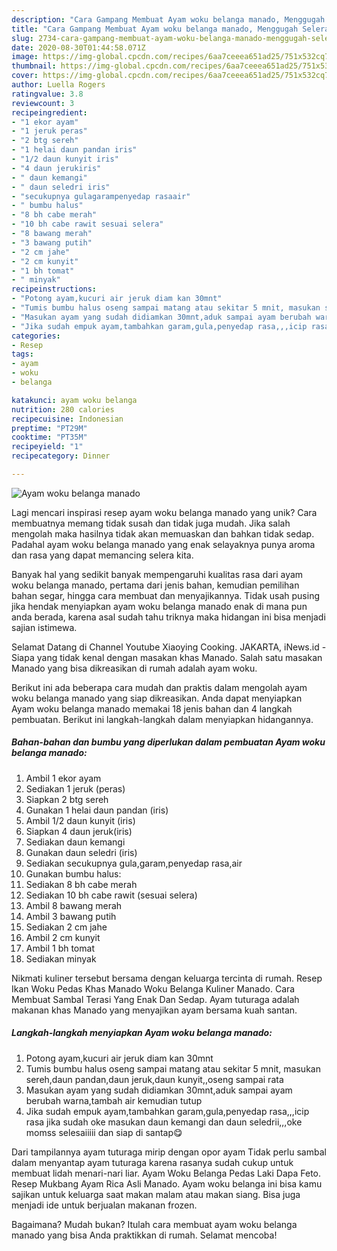 ```yaml
---
description: "Cara Gampang Membuat Ayam woku belanga manado, Menggugah Selera"
title: "Cara Gampang Membuat Ayam woku belanga manado, Menggugah Selera"
slug: 2734-cara-gampang-membuat-ayam-woku-belanga-manado-menggugah-selera
date: 2020-08-30T01:44:58.071Z
image: https://img-global.cpcdn.com/recipes/6aa7ceeea651ad25/751x532cq70/ayam-woku-belanga-manado-foto-resep-utama.jpg
thumbnail: https://img-global.cpcdn.com/recipes/6aa7ceeea651ad25/751x532cq70/ayam-woku-belanga-manado-foto-resep-utama.jpg
cover: https://img-global.cpcdn.com/recipes/6aa7ceeea651ad25/751x532cq70/ayam-woku-belanga-manado-foto-resep-utama.jpg
author: Luella Rogers
ratingvalue: 3.8
reviewcount: 3
recipeingredient:
- "1 ekor ayam"
- "1 jeruk peras"
- "2 btg sereh"
- "1 helai daun pandan iris"
- "1/2 daun kunyit iris"
- "4 daun jerukiris"
- " daun kemangi"
- " daun seledri iris"
- "secukupnya gulagarampenyedap rasaair"
- " bumbu halus"
- "8 bh cabe merah"
- "10 bh cabe rawit sesuai selera"
- "8 bawang merah"
- "3 bawang putih"
- "2 cm jahe"
- "2 cm kunyit"
- "1 bh tomat"
- " minyak"
recipeinstructions:
- "Potong ayam,kucuri air jeruk diam kan 30mnt"
- "Tumis bumbu halus oseng sampai matang atau sekitar 5 mnit, masukan sereh,daun pandan,daun jeruk,daun kunyit,,oseng sampai rata"
- "Masukan ayam yang sudah didiamkan 30mnt,aduk sampai ayam berubah warna,tambah air kemudian tutup"
- "Jika sudah empuk ayam,tambahkan garam,gula,penyedap rasa,,,icip rasa jika sudah oke masukan daun kemangi dan daun seledrii,,,oke momss selesaiiiii dan siap di santap😋"
categories:
- Resep
tags:
- ayam
- woku
- belanga

katakunci: ayam woku belanga 
nutrition: 280 calories
recipecuisine: Indonesian
preptime: "PT29M"
cooktime: "PT35M"
recipeyield: "1"
recipecategory: Dinner

---
```



![Ayam woku belanga manado](https://img-global.cpcdn.com/recipes/6aa7ceeea651ad25/751x532cq70/ayam-woku-belanga-manado-foto-resep-utama.jpg)

Lagi mencari inspirasi resep ayam woku belanga manado yang unik? Cara membuatnya memang tidak susah dan tidak juga mudah. Jika salah mengolah maka hasilnya tidak akan memuaskan dan bahkan tidak sedap. Padahal ayam woku belanga manado yang enak selayaknya punya aroma dan rasa yang dapat memancing selera kita.

Banyak hal yang sedikit banyak mempengaruhi kualitas rasa dari ayam woku belanga manado, pertama dari jenis bahan, kemudian pemilihan bahan segar, hingga cara membuat dan menyajikannya. Tidak usah pusing jika hendak menyiapkan ayam woku belanga manado enak di mana pun anda berada, karena asal sudah tahu triknya maka hidangan ini bisa menjadi sajian istimewa.

Selamat Datang di Channel Youtube Xiaoying Cooking. JAKARTA, iNews.id - Siapa yang tidak kenal dengan masakan khas Manado. Salah satu masakan Manado yang bisa dikreasikan di rumah adalah ayam woku.


Berikut ini ada beberapa cara mudah dan praktis dalam mengolah ayam woku belanga manado yang siap dikreasikan. Anda dapat menyiapkan Ayam woku belanga manado memakai 18 jenis bahan dan 4 langkah pembuatan. Berikut ini langkah-langkah dalam menyiapkan hidangannya.

<!--inarticleads1-->

##### Bahan-bahan dan bumbu yang diperlukan dalam pembuatan Ayam woku belanga manado:

1. Ambil 1 ekor ayam
1. Sediakan 1 jeruk (peras)
1. Siapkan 2 btg sereh
1. Gunakan 1 helai daun pandan (iris)
1. Ambil 1/2 daun kunyit (iris)
1. Siapkan 4 daun jeruk(iris)
1. Sediakan  daun kemangi
1. Gunakan  daun seledri (iris)
1. Sediakan secukupnya gula,garam,penyedap rasa,air
1. Gunakan  bumbu halus:
1. Sediakan 8 bh cabe merah
1. Sediakan 10 bh cabe rawit (sesuai selera)
1. Ambil 8 bawang merah
1. Ambil 3 bawang putih
1. Sediakan 2 cm jahe
1. Ambil 2 cm kunyit
1. Ambil 1 bh tomat
1. Sediakan  minyak


Nikmati kuliner tersebut bersama dengan keluarga tercinta di rumah. Resep Ikan Woku Pedas Khas Manado Woku Belanga Kuliner Manado. Cara Membuat Sambal Terasi Yang Enak Dan Sedap. Ayam tuturaga adalah makanan khas Manado yang menyajikan ayam bersama kuah santan. 

<!--inarticleads2-->

##### Langkah-langkah menyiapkan Ayam woku belanga manado:

1. Potong ayam,kucuri air jeruk diam kan 30mnt
1. Tumis bumbu halus oseng sampai matang atau sekitar 5 mnit, masukan sereh,daun pandan,daun jeruk,daun kunyit,,oseng sampai rata
1. Masukan ayam yang sudah didiamkan 30mnt,aduk sampai ayam berubah warna,tambah air kemudian tutup
1. Jika sudah empuk ayam,tambahkan garam,gula,penyedap rasa,,,icip rasa jika sudah oke masukan daun kemangi dan daun seledrii,,,oke momss selesaiiiii dan siap di santap😋


Dari tampilannya ayam tuturaga mirip dengan opor ayam Tidak perlu sambal dalam menyantap ayam tuturaga karena rasanya sudah cukup untuk membuat lidah menari-nari liar. Ayam Woku Belanga Pedas Laki Dapa Feto. Resep Mukbang Ayam Rica Asli Manado. Ayam woku belanga ini bisa kamu sajikan untuk keluarga saat makan malam atau makan siang. Bisa juga menjadi ide untuk berjualan makanan frozen. 

Bagaimana? Mudah bukan? Itulah cara membuat ayam woku belanga manado yang bisa Anda praktikkan di rumah. Selamat mencoba!
